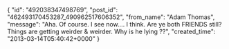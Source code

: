  {
   "id": "492038347498769",
   "post_id": "462493170453287_490962517606352",
   "from_name": "Adam Thomas",
   "message": "Aha. Of course. I see now.... I think. Are ye both FRIENDS still?  Things are getting weirder & weirder. Why is he lying ??",
   "created_time": "2013-03-14T05:40:42+0000"
 }
